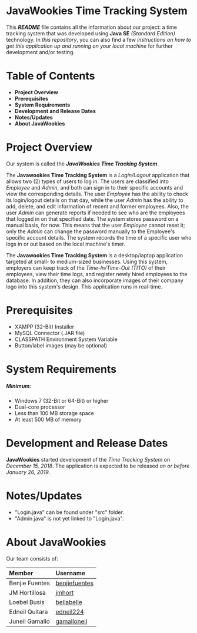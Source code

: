 # JavaWookies Time Tracking System
This ***README*** file contains all the information about our project: a time tracking system that was developed using **Java SE** *(Standard Edition)* technology. In *this repository*, you can also find a few *instructions on how to get this application up and running on your local machine* for further development and/or testing.

# Table of Contents
- **Project Overview**
- **Prerequisites**
- **System Requirements**
- **Development and Release Dates**
- **Notes/Updates**
- **About JavaWookies**

# Project Overview

Our system is called the ***JavaWookies Time Tracking System***.

The **Javawookies Time Tracking System** is a *Login/Logout* application that allows two (2) types of users to log in. The users are classified into *Employee* and *Admin*, and both can sign in to their specific accounts and view the corresponding details. The user *Employee* has the ability to check its login/logout details on that day, while the user *Admin* has the ability to add, delete, and edit information of recent and former employees. Also, the user *Admin* can generate reports if needed to see who are the employees that logged in on that specified date. The system stores password on a manual basis, for now. This means that the user *Employee* cannot reset it; only the *Admin* can change the password manually to the Employee's specific account details. The system records the time of a specific user who logs in or out based on the local machine's timer.

The **Javawookies Time Tracking System** is a desktop/laptop application targeted at small- to medium-sized businesses. Using this system, employers can keep track of the *Time-In/Time-Out (TITO)* of their employees, view their time logs, and register newly hired employees to the database. In addition, they can also incorporate images of their company logo into this system's design. This application runs in real-time.

# Prerequisites
- XAMPP (32-Bit) Installer
- MySQL Connector (.JAR file)
- CLASSPATH Environment System Variable
- Button/label images (may be optional)

# System Requirements
##### Minimum:
- Windows 7 (32-Bit or 64-Bit) or higher
- Dual-core processor
- Less than 100 MB storage space
- At least 500 MB of memory

# Development and Release Dates
**JavaWookies** started development of the *Time Tracking System* on *December 15, 2018*. The application is expected to be released *on or before January 26, 2019*.

# Notes/Updates
- "Login.java" can be found under "src" folder.
- "Admin.java" is not yet linked to "Login.java".

# About JavaWookies
Our team consists of:

**Member** | **Username**
:--- | :---
Benjie Fuentes | [benjiefuentes](https://github.com/benjiefuentes)
JM Hortillosa | [jmhort](https://github.com/jmhort)
Loebel Busis | [bellabelle](https://github.com/bellabelle)
Edneil Quitara | [edneil224](https://github.com/edneil224)
Juneil Gamallo | [gamalloneil](https://github.com/gamalloneil)
